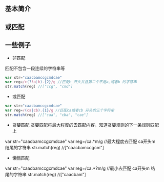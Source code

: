 ## 基本简介

## 或匹配

## 一些例子

- 非匹配

匹配不包含一段连续的字符串等
```js
var str="caacbamccgcmdcae"
var reg=/c(?!a|b).{2}/g //匹配c 开头并且第二个不是a,或者b 的字符串
str.match(reg) //["ccg", "cmd"]
```

- 或匹配

```js
var str="caacbamccgcmdcae"
var reg=/(ca|cb).{1}/g //匹配ca或者cb 开头的三个字符串
str.match(reg) //["caa", "cba", "cae"]
```
- 贪婪匹配
贪婪匹配将最大程度的去匹配内容，知道贪婪规则的下一条规则匹配上

var str="caacbamccgcmdcae"
var reg=/ca.*m/g //最大程度去匹配 ca开头m 结尾的字符串
str.match(reg) //["caacbamccgcm"]

- 懒惰匹配

var str="caacbamccgcmdcae"
var reg=/ca.*?m/g //最小去匹配 ca开头m 结尾的字符串
str.match(reg) //["caacbam"]